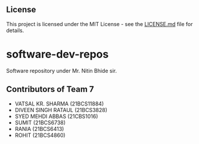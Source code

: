 ## License
This project is licensed under the MIT License - see the [LICENSE.md](LICENSE.md) file for details.

# software-dev-repos
Software repository under Mr. Nitin Bhide sir.


## Contributors of Team 7

- VATSAL KR. SHARMA	(21BCS11884)
- DIVEEN SINGH RATAUL   (21BCS3828)
- SYED MEHDI ABBAS      (21CBS1016)
- SUMIT                 (21BCS6738)
- RANIA                  (21BCS6413)
- ROHIT                 (21BCS4860)

